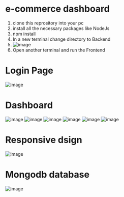 # e-commerce dashboard
1. clone this reprository into your pc
2. install all the necessary packages like NodeJs
3. npm install
4. In a new terminal change directory to Backend
5. ![image](https://github.com/Rohandutta1/e-commerce-dashboard/assets/136701369/f2c5b92c-c7ec-4c0a-9c26-c1801c87599d)
6. Open another terminal and run the Frontend
# Login Page
![image](https://github.com/Rohandutta1/e-commerce-dashboard/assets/136701369/57fbd30e-249d-4a28-9ff6-f0e079ceb0a4)
# Dashboard
![image](https://github.com/Rohandutta1/e-commerce-dashboard/assets/136701369/468b00e0-cd6c-41c5-a779-7e687083fe7a)
![image](https://github.com/Rohandutta1/e-commerce-dashboard/assets/136701369/3594f024-b814-4236-830f-227b404a07c1)
![image](https://github.com/Rohandutta1/e-commerce-dashboard/assets/136701369/5b4ffd06-8391-4a12-a91f-7157ea014342)
![image](https://github.com/Rohandutta1/e-commerce-dashboard/assets/136701369/1e92ac8c-0512-4962-abe7-bc9c7196b417)
![image](https://github.com/Rohandutta1/e-commerce-dashboard/assets/136701369/39e30d42-8d4c-4eac-94b7-960c5e1de36e)
![image](https://github.com/Rohandutta1/e-commerce-dashboard/assets/136701369/51edb498-d949-4804-b29b-e6e004e7358a)
# Responsive dsign
![image](https://github.com/Rohandutta1/e-commerce-dashboard/assets/136701369/f84b5575-3be7-4471-a473-348cc81e476a)
# Mongodb database
![image](https://github.com/Rohandutta1/e-commerce-dashboard/assets/136701369/7ad41a67-d631-41db-a838-52e2ec90997a)











